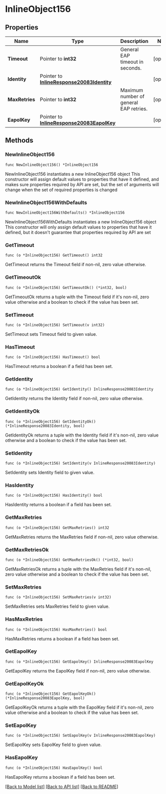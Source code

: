 # InlineObject156

## Properties

Name | Type | Description | Notes
------------ | ------------- | ------------- | -------------
**Timeout** | Pointer to **int32** | General EAP timeout in seconds. | [optional] 
**Identity** | Pointer to [**InlineResponse20083Identity**](InlineResponse20083Identity.md) |  | [optional] 
**MaxRetries** | Pointer to **int32** | Maximum number of general EAP retries. | [optional] 
**EapolKey** | Pointer to [**InlineResponse20083EapolKey**](InlineResponse20083EapolKey.md) |  | [optional] 

## Methods

### NewInlineObject156

`func NewInlineObject156() *InlineObject156`

NewInlineObject156 instantiates a new InlineObject156 object
This constructor will assign default values to properties that have it defined,
and makes sure properties required by API are set, but the set of arguments
will change when the set of required properties is changed

### NewInlineObject156WithDefaults

`func NewInlineObject156WithDefaults() *InlineObject156`

NewInlineObject156WithDefaults instantiates a new InlineObject156 object
This constructor will only assign default values to properties that have it defined,
but it doesn't guarantee that properties required by API are set

### GetTimeout

`func (o *InlineObject156) GetTimeout() int32`

GetTimeout returns the Timeout field if non-nil, zero value otherwise.

### GetTimeoutOk

`func (o *InlineObject156) GetTimeoutOk() (*int32, bool)`

GetTimeoutOk returns a tuple with the Timeout field if it's non-nil, zero value otherwise
and a boolean to check if the value has been set.

### SetTimeout

`func (o *InlineObject156) SetTimeout(v int32)`

SetTimeout sets Timeout field to given value.

### HasTimeout

`func (o *InlineObject156) HasTimeout() bool`

HasTimeout returns a boolean if a field has been set.

### GetIdentity

`func (o *InlineObject156) GetIdentity() InlineResponse20083Identity`

GetIdentity returns the Identity field if non-nil, zero value otherwise.

### GetIdentityOk

`func (o *InlineObject156) GetIdentityOk() (*InlineResponse20083Identity, bool)`

GetIdentityOk returns a tuple with the Identity field if it's non-nil, zero value otherwise
and a boolean to check if the value has been set.

### SetIdentity

`func (o *InlineObject156) SetIdentity(v InlineResponse20083Identity)`

SetIdentity sets Identity field to given value.

### HasIdentity

`func (o *InlineObject156) HasIdentity() bool`

HasIdentity returns a boolean if a field has been set.

### GetMaxRetries

`func (o *InlineObject156) GetMaxRetries() int32`

GetMaxRetries returns the MaxRetries field if non-nil, zero value otherwise.

### GetMaxRetriesOk

`func (o *InlineObject156) GetMaxRetriesOk() (*int32, bool)`

GetMaxRetriesOk returns a tuple with the MaxRetries field if it's non-nil, zero value otherwise
and a boolean to check if the value has been set.

### SetMaxRetries

`func (o *InlineObject156) SetMaxRetries(v int32)`

SetMaxRetries sets MaxRetries field to given value.

### HasMaxRetries

`func (o *InlineObject156) HasMaxRetries() bool`

HasMaxRetries returns a boolean if a field has been set.

### GetEapolKey

`func (o *InlineObject156) GetEapolKey() InlineResponse20083EapolKey`

GetEapolKey returns the EapolKey field if non-nil, zero value otherwise.

### GetEapolKeyOk

`func (o *InlineObject156) GetEapolKeyOk() (*InlineResponse20083EapolKey, bool)`

GetEapolKeyOk returns a tuple with the EapolKey field if it's non-nil, zero value otherwise
and a boolean to check if the value has been set.

### SetEapolKey

`func (o *InlineObject156) SetEapolKey(v InlineResponse20083EapolKey)`

SetEapolKey sets EapolKey field to given value.

### HasEapolKey

`func (o *InlineObject156) HasEapolKey() bool`

HasEapolKey returns a boolean if a field has been set.


[[Back to Model list]](../README.md#documentation-for-models) [[Back to API list]](../README.md#documentation-for-api-endpoints) [[Back to README]](../README.md)


